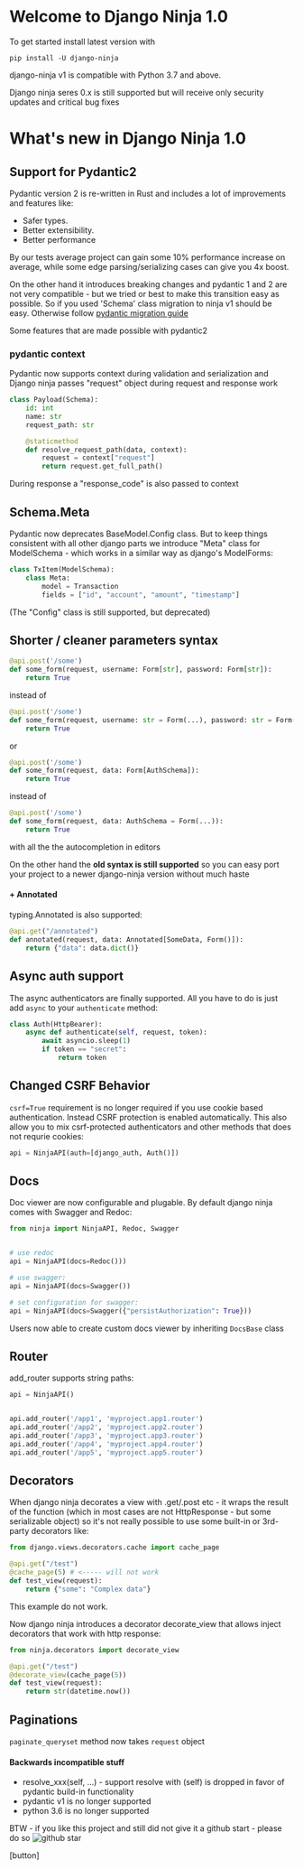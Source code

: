 # Welcome to Django Ninja 1.0


To get started install latest version with
```
pip install -U django-ninja
```

django-ninja v1 is compatible with Python 3.7 and above.


Django ninja seres 0.x is still supported but will receive only security updates and critical bug fixes



# What's new in Django Ninja 1.0

## Support for Pydantic2

Pydantic version 2 is re-written in Rust and includes a lot of improvements and features like:

 - Safer types.
 - Better extensibility.
 - Better performance 

By our tests average project can gain some 10% performance increase on average, while some edge parsing/serializing cases can give you 4x boost.

On the other hand it introduces breaking changes and pydantic 1 and 2 are not very compatible - but we tried or best to make this transition easy as possible. So if you used 'Schema' class migration to ninja v1 should be easy. Otherwise follow [pydantic migration guide](https://docs.pydantic.dev/latest/migration/)


Some features that are made possible with pydantic2

### pydantic context

Pydantic now supports context during validation and serialization and Django ninja passes "request" object during request and response work

```Python hl_lines="6 7"
class Payload(Schema):
    id: int
    name: str
    request_path: str

    @staticmethod
    def resolve_request_path(data, context):
        request = context["request"]
        return request.get_full_path()

```

During response a "response_code" is also passed to context

## Schema.Meta

Pydantic now deprecates BaseModel.Config class.  But to keep things consistent with all other django parts we introduce "Meta" class for ModelSchema - which works in a similar way as django's ModelForms:

```Python hl_lines="2 4"
class TxItem(ModelSchema):
    class Meta:
        model = Transaction
        fields = ["id", "account", "amount", "timestamp"]

```

(The "Config" class is still supported, but deprecated)


## Shorter / cleaner parameters syntax

```python
@api.post('/some')
def some_form(request, username: Form[str], password: Form[str]):
    return True
```

instead of

```python
@api.post('/some')
def some_form(request, username: str = Form(...), password: str = Form(...)):
    return True
```

or 

```python
@api.post('/some')
def some_form(request, data: Form[AuthSchema]):
    return True
```


instead of

```python
@api.post('/some')
def some_form(request, data: AuthSchema = Form(...)):
    return True
```



with all the the autocompletion in editors


On the other hand the **old syntax is still supported** so you can easy port your project to a newer django-ninja version without much haste 


#### + Annotated

typing.Annotated is also supported:

```Python
@api.get("/annotated")
def annotated(request, data: Annotated[SomeData, Form()]):
    return {"data": data.dict()}

```


## Async auth support

The async authenticators are finally supported. All you have to do is just add `async` to your `authenticate` method:

```Python
class Auth(HttpBearer):
    async def authenticate(self, request, token):
        await asyncio.sleep(1)
        if token == "secret":
            return token

```


## Changed CSRF Behavior


`csrf=True` requirement is no longer required if you use cookie based authentication. Instead CSRF protection is enabled automatically. This also allow you to  mix csrf-protected authenticators and other methods that does not requrie cookies:

```Python
api = NinjaAPI(auth=[django_auth, Auth()])
```


## Docs

Doc viewer are now configurable and plugable. By default django ninja comes with Swagger and Redoc:

```Python
from ninja import NinjaAPI, Redoc, Swagger


# use redoc
api = NinjaAPI(docs=Redoc()))

# use swagger:
api = NinjaAPI(docs=Swagger())

# set configuration for swagger:
api = NinjaAPI(docs=Swagger({"persistAuthorization": True}))
```

Users now able to create custom docs viewer by inheriting `DocsBase` class

## Router

add_router supports string paths:

```Python
api = NinjaAPI()


api.add_router('/app1', 'myproject.app1.router')
api.add_router('/app2', 'myproject.app2.router')
api.add_router('/app3', 'myproject.app3.router')
api.add_router('/app4', 'myproject.app4.router')
api.add_router('/app5', 'myproject.app5.router')
```


## Decorators

When django ninja decorates a view with .get/.post etc - it wraps the result of the function (which in most cases are not HttpResponse - but some serializable object) so it's not really possible to use some built-in or 3rd-party decorators like:

```python hl_lines="4"
from django.views.decorators.cache import cache_page

@api.get("/test")
@cache_page(5) # <----- will not work
def test_view(request):
    return {"some": "Complex data"}
```
This example do not work.

Now django ninja introduces a decorator decorate_view that allows inject decorators that work with http response:

```python hl_lines="1 4"
from ninja.decorators import decorate_view

@api.get("/test")
@decorate_view(cache_page(5))
def test_view(request):
    return str(datetime.now())
```


## Paginations

`paginate_queryset` method now takes `request` object




#### Backwards incompatible stuff
 - resolve_xxx(self, ...) - support resolve with (self) is dropped in favor of pydantic build-in functionality
 - pydantic v1 is no longer supported
 - python 3.6 is no longer supported

BTW - if you like this project and still did not give it a github start - please do so ![github star](img/github-star.png)

[button]




